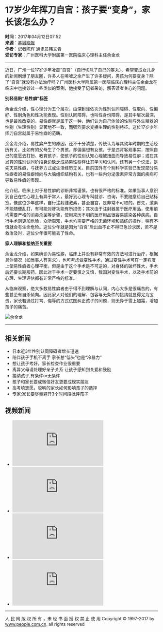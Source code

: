 # 17岁少年挥刀自宫：孩子要“变身”，家长该怎么办？

**时间**：2017年04月12日07:52  
**来源**：[羊城晚报](http://ep.ycwb.com/epaper/ycwb/html/2017-04/11/content_62506.htm#article)  
**作者**：记者陈辉 通讯员韩文青  
**受访专家**：广州医科大学附属第一医院临床心理科主任余金龙  

---

近日，广州一位17岁少年凌晨“自宫”（自行切除了自己的睾丸）、希望变成女儿身的新闻刷爆了朋友圈，许多人在唏嘘之余产生了许多疑问，男孩为何要变身？除了“自宫”就没有办法治疗吗？广州医科大学附属第一医院临床心理科主任余金龙在临床中也接诊过一些类似的案例，他接受了记者采访，解答读者关心的问题。

**别轻易贴“易性癖”标签**

余金龙介绍，性心理分为五个层次，由深到浅依次为性别认同障碍、性取向、性偏好、性别角色和性功能表现。性别认同障碍，也叫性身份障碍，是其中层次最深，也是最难改变的，易性癖就是属于这一种，他们认为自己体验的性别与外生殖器的性别（生理性别）显著地不一致，而强烈要求变换生理的性别特征。这位17岁少年挥刀自宫就属于易性癖的范畴。

余金龙介绍，易性癖产生的原因，还不十分清楚，传统认为与其幼年时期的生活经历有关。比如有的父母生了个男孩，却偏偏想有女孩，于是违背客观事实，按照自己的意愿去打扮、教育孩子，使孩子的性别认知心理被扭曲而导致易性癖；或在其发育的性别认同阶段身边缺乏成熟男性榜样让其学习和认同。还有另一个说法，是先天易性癖，与抚养方式或生活经历无关。目前国外有个别科学实验已发现部分易性癖者的易性癖倾向与大脑组织结构有关。也有一些内分泌激素异常方面的疾病可导致易性癖的表现。

他介绍，临床上对于易性癖的诊断非常谨慎，也有很严格的标准。如果当事人意识到自己在性心理上有异于常人，最好到心理专科就诊、咨询，不要随意给自己贴标签。像这位少年这样，自行注射雌激素，甚至自宫，是非常不可取的。首先，激素不能随便乱打，有可能对肝功能有所损伤；其次由于注射器属于医疗用品，使用前均需要严格的消毒杀菌等步骤，使用来历不明的医疗用品很容易感染各种疾病。自行手术则更加危险，众所周知，手术均需要严格的无菌环境和熟练的操作，稍有不慎就会有生命危险。这位少年就是因为“自宫”后出血不止不得已急诊求医，若不是救治及时，这位少年很可能丢了性命。

**家人理解和接纳至关重要**

余金龙介绍，如果确诊为易性癖，临床上并没有非常有效的方法可进行治疗，根据具体情况（如当事人有需求），也可考虑做变性手术，通过变性手术可在一定程度上使易性癖者心理平衡。但是由于这个手术是不可逆的，对身体的破坏性大，手术后还要长期服药，因此对于手术一定要慎之又慎，我国对变性手术，以及手术前的心理、生理评估都有非常严格的标准。

从临床观察，绝大多数易性癖者由于得不到理解与认同，内心大多是很痛苦的，有些甚至有自杀倾向。因此家人对他们的理解、包容与无条件的接纳就显得尤为宝贵，家长若通过打骂、侮辱的方式试图纠正孩子的问题，则无异于雪上加霜，增加孩子的痛苦。

![余金龙](http://www.people.com.cn/img/2016wb/images/icon04.jpg)

---

## 相关新闻
- 日本近3年性别认同障碍者增长迅速
- 陪伴孩子手机不离手 家长总“低头”也是“冷暴力”
- 想让孩子考好，家长检查作业很重要
- 离异父母请处理好亲子关系 让孩子感知到关爱和鼓励
- 接纳孩子,有条件or无条件
- 孩子和家长要成微信好友更要成现实朋友
- 高考填志愿，聪明的家长如何影响孩子的选择
- 专家:家长要尽量避开3个时间段批评孩子

## 视频新闻
- ![革命老区"小红军"](http://tv.people.com.cn/n1/2017/0407/c216321-29194124.html)
- ![航拍仡佬族祭祖](http://tv.people.com.cn/n1/2017/0406/c211802-29192558.html)
- ![人的共享如何实现](http://tv.people.com.cn/GB/374224/398989/index.html)
- ![“倔强”琴匠任辉](http://tv.people.com.cn/n1/2017/0405/c209267-29190276.html)

---

人 民 网 版 权 所 有 ，未 经 书 面 授 权 禁 止 使 用 Copyright © 1997-2017 by www.people.com.cn. all rights reserved